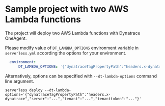 # Sample project with two AWS Lambda functions

The project will deploy two AWS Lambda functions with Dynatrace OneAgent.

Please modify value of `DT_LAMBDA_OPTIONS` environment variable in `serverless.yml` according the options for your environment.

```yaml
  environment:
      DT_LAMBDA_OPTIONS: '{"dynatraceTagPropertyPath":"headers.x-dynatrace","server":"...","tenant":"...","tenanttoken":"..."}'
```

Alternatively, options can be specified with `--dt-lambda-options` command line argument.

```shell
serverless deploy --dt-lambda-options='{"dynatraceTagPropertyPath":"headers.x-dynatrace","server":"...","tenant":"...","tenanttoken":"..."}'
```
